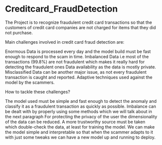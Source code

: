 # Creditcard_FraudDetection
The Project is to recognize fraudulent credit card transactions so that the customers of credit card companies are not charged for items that they did not purchase.

Main challenges involved in credit card fraud detection are:

Enormous Data is processed every day and the model build must be fast enough to respond to the scam in time.
Imbalanced Data i.e most of the transactions (99.8%) are not fraudulent which makes it really hard for detecting the fraudulent ones
Data availability as the data is mostly private.
Misclassified Data can be another major issue, as not every fraudulent transaction is caught and reported.
Adaptive techniques used against the model by the scammers.

How to tackle these challenges?

The model used must be simple and fast enough to detect the anomaly and classify it as a fraudulent transaction as quickly as possible.
Imbalance can be dealt with by properly using some methods which we will talk about in the next paragraph
For protecting the privacy of the user the dimensionality of the data can be reduced.
A more trustworthy source must be taken which double-check the data, at least for training the model.
We can make the model simple and interpretable so that when the scammer adapts to it with just some tweaks we can have a new model up and running to deploy.
